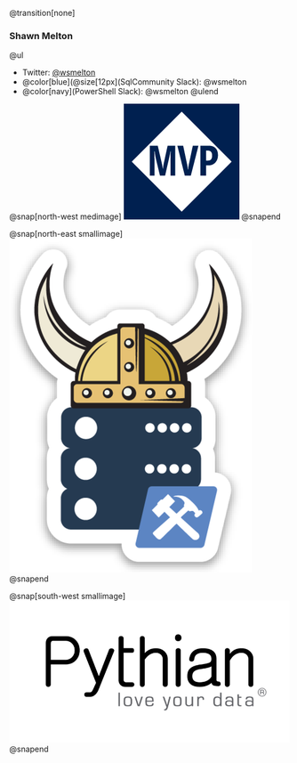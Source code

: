 @transition[none]
### Shawn Melton

@ul
- Twitter: [@wsmelton](https://twitter.com/wsmelton)
- @color[blue](@size[12px](SqlCommunity Slack): @wsmelton
- @color[navy](PowerShell Slack): @wsmelton
@ulend

@snap[north-west medimage]
![mvp-logo](images/mvp_blue_avatar.png)
@snapend

@snap[north-east smallimage]
![dbatools-thor](images/dbatools_thor.png)
@snapend

@snap[south-west smallimage]
![pythian-logo](images/pythian_black.png)
@snapend
